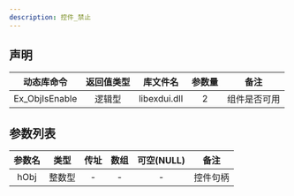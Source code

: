 ```yaml
---
description: 控件_禁止
---
```





## 声明

|   动态库命令   | 返回值类型 |   库文件名   | 参数量 |     备注     |
| :------------: | :--------: | :----------: | :----: | :----------: |
| Ex_ObjIsEnable |   逻辑型   | libexdui.dll |   2    | 组件是否可用 |

## 参数列表

| 参数名 |  类型  | 传址 | 数组 | 可空(NULL) |   备注   |
| :----: | :----: | :--: | :--: | :--------: | :------: |
|  hObj  | 整数型 |  -   |  -   |     -      | 控件句柄 |

